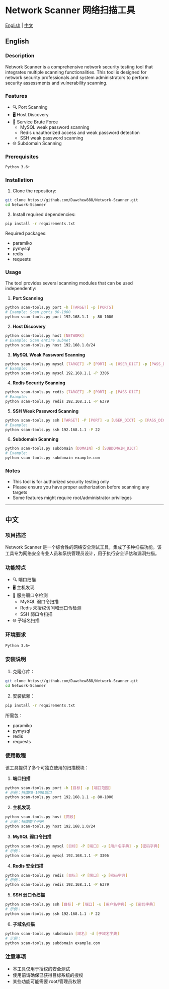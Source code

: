 # Network Scanner 网络扫描工具

[English](#english) | [中文](#中文)

## English

### Description

Network Scanner is a comprehensive network security testing tool that integrates multiple scanning functionalities. This tool is designed for network security professionals and system administrators to perform security assessments and vulnerability scanning.

### Features

- 🔍 Port Scanning
- 🖥️ Host Discovery
- 🔑 Service Brute Force
  - MySQL weak password scanning
  - Redis unauthorized access and weak password detection
  - SSH weak password scanning
- 🌐 Subdomain Scanning

### Prerequisites

```bash
Python 3.6+
```

### Installation

1. Clone the repository:
```bash
git clone https://github.com/Dawchew888/Network-Scanner.git
cd Network-Scanner
```

2. Install required dependencies:
```bash
pip install -r requirements.txt
```

Required packages:
- paramiko
- pymysql
- redis
- requests

### Usage

The tool provides several scanning modules that can be used independently:

1. **Port Scanning**
```bash
python scan-tools.py port -h [TARGET] -p [PORTS]
# Example: Scan ports 80-1000
python scan-tools.py port 192.168.1.1 -p 80-1000
```

2. **Host Discovery**
```bash
python scan-tools.py host [NETWORK]
# Example: Scan entire subnet
python scan-tools.py host 192.168.1.0/24
```

3. **MySQL Weak Password Scanning**
```bash
python scan-tools.py mysql [TARGET] -P [PORT] -u [USER_DICT] -p [PASS_DICT]
# Example:
python scan-tools.py mysql 192.168.1.1 -P 3306
```

4. **Redis Security Scanning**
```bash
python scan-tools.py redis [TARGET] -P [PORT] -p [PASS_DICT]
# Example:
python scan-tools.py redis 192.168.1.1 -P 6379
```

5. **SSH Weak Password Scanning**
```bash
python scan-tools.py ssh [TARGET] -P [PORT] -u [USER_DICT] -p [PASS_DICT]
# Example:
python scan-tools.py ssh 192.168.1.1 -P 22
```

6. **Subdomain Scanning**
```bash
python scan-tools.py subdomain [DOMAIN] -d [SUBDOMAIN_DICT]
# Example:
python scan-tools.py subdomain example.com
```

### Notes

- This tool is for authorized security testing only
- Please ensure you have proper authorization before scanning any targets
- Some features might require root/administrator privileges

---

## 中文

### 项目描述

Network Scanner 是一个综合性的网络安全测试工具，集成了多种扫描功能。该工具专为网络安全专业人员和系统管理员设计，用于执行安全评估和漏洞扫描。

### 功能特点

- 🔍 端口扫描
- 🖥️ 主机发现
- 🔑 服务弱口令检测
  - MySQL 弱口令扫描
  - Redis 未授权访问和弱口令检测
  - SSH 弱口令扫描
- 🌐 子域名扫描

### 环境要求

```bash
Python 3.6+
```

### 安装说明

1. 克隆仓库：
```bash
git clone https://github.com/Dawchew888/Network-Scanner.git
cd Network-Scanner
```

2. 安装依赖：
```bash
pip install -r requirements.txt
```

所需包：
- paramiko
- pymysql
- redis
- requests

### 使用教程

该工具提供了多个可独立使用的扫描模块：

1. **端口扫描**
```bash
python scan-tools.py port -h [目标] -p [端口范围]
# 示例：扫描80-1000端口
python scan-tools.py port 192.168.1.1 -p 80-1000
```

2. **主机发现**
```bash
python scan-tools.py host [网段]
# 示例：扫描整个子网
python scan-tools.py host 192.168.1.0/24
```

3. **MySQL 弱口令扫描**
```bash
python scan-tools.py mysql [目标] -P [端口] -u [用户名字典] -p [密码字典]
# 示例：
python scan-tools.py mysql 192.168.1.1 -P 3306
```

4. **Redis 安全扫描**
```bash
python scan-tools.py redis [目标] -P [端口] -p [密码字典]
# 示例：
python scan-tools.py redis 192.168.1.1 -P 6379
```

5. **SSH 弱口令扫描**
```bash
python scan-tools.py ssh [目标] -P [端口] -u [用户名字典] -p [密码字典]
# 示例：
python scan-tools.py ssh 192.168.1.1 -P 22
```

6. **子域名扫描**
```bash
python scan-tools.py subdomain [域名] -d [子域名字典]
# 示例：
python scan-tools.py subdomain example.com
```

### 注意事项

- 本工具仅用于授权的安全测试
- 使用前请确保已获得目标系统的授权
- 某些功能可能需要 root/管理员权限

